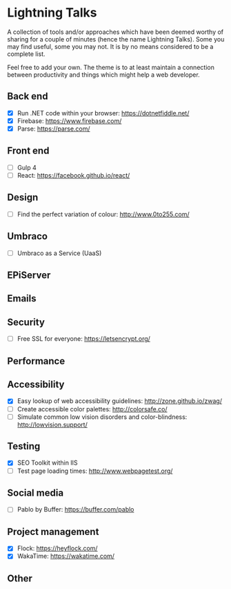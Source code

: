 # Lightning Talks

A collection of tools and/or approaches which have been deemed worthy of sharing for a couple of minutes (hence the name Lightning Talks). Some you may find useful, some you may not. It is by no means considered to be a complete list.

Feel free to add your own. The theme is to at least maintain a connection between productivity and things which might help a web developer. 

## Back end

- [x] Run .NET code within your browser: https://dotnetfiddle.net/
- [x] Firebase: https://www.firebase.com/
- [x] Parse: https://parse.com/

## Front end

- [ ] Gulp 4
- [ ] React: https://facebook.github.io/react/

## Design 

- [ ] Find the perfect variation of colour: http://www.0to255.com/

## Umbraco

- [ ] Umbraco as a Service (UaaS)

## EPiServer

## Emails

## Security

- [ ] Free SSL for everyone: https://letsencrypt.org/

## Performance

## Accessibility

- [x] Easy lookup of web accessibility guidelines: http://zone.github.io/zwag/
- [ ] Create accessible color palettes: http://colorsafe.co/
- [ ] Simulate common low vision disorders and color-blindness: http://lowvision.support/

## Testing

- [x] SEO Toolkit within IIS
- [ ] Test page loading times: http://www.webpagetest.org/

## Social media

- [ ] Pablo by Buffer: https://buffer.com/pablo

## Project management

- [x] Flock: https://heyflock.com/
- [x] WakaTime: https://wakatime.com/

## Other
